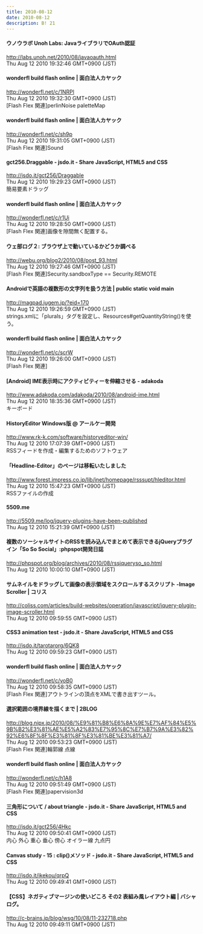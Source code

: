 ```yaml
---
title: 2010-08-12
date: 2010-08-12
description: B! 21
---
```


#### ウノウラボ Unoh Labs: JavaライブラリでOAuth認証
http://labs.unoh.net/2010/08/javaoauth.html<br>
Thu Aug 12 2010 19:32:46 GMT+0900 (JST)<br>


#### wonderfl build flash online | 面白法人カヤック
http://wonderfl.net/c/1NRPl<br>
Thu Aug 12 2010 19:32:30 GMT+0900 (JST)<br>
[Flash Flex 関連]perlinNoise paletteMap


#### wonderfl build flash online | 面白法人カヤック
http://wonderfl.net/c/sh9p<br>
Thu Aug 12 2010 19:31:05 GMT+0900 (JST)<br>
[Flash Flex 関連]Sound


#### gct256.Draggable - jsdo.it - Share JavaScript, HTML5 and CSS
http://jsdo.it/gct256/Draggable<br>
Thu Aug 12 2010 19:29:23 GMT+0900 (JST)<br>
簡易要素ドラッグ


#### wonderfl build flash online | 面白法人カヤック
http://wonderfl.net/c/r1Ui<br>
Thu Aug 12 2010 19:28:50 GMT+0900 (JST)<br>
[Flash Flex 関連]画像を隙間無く配置する。


#### ウェ部ログ２: ブラウザ上で動いているかどうか調べる
http://webu.org/blog2/2010/08/post_93.html<br>
Thu Aug 12 2010 19:27:46 GMT+0900 (JST)<br>
[Flash Flex 関連]Security.sandboxType == Security.REMOTE


#### Androidで英語の複数形の文字列を扱う方法 | public static void main
http://magpad.jugem.jp/?eid=170<br>
Thu Aug 12 2010 19:26:59 GMT+0900 (JST)<br>
strings.xmlに「plurals」タグを設定し、Resources#getQuantityString()を使う。


#### wonderfl build flash online | 面白法人カヤック
http://wonderfl.net/c/scrW<br>
Thu Aug 12 2010 19:26:00 GMT+0900 (JST)<br>
[Flash Flex 関連]


#### [Android] IME表示時にアクティビティーを伸縮させる - adakoda
http://www.adakoda.com/adakoda/2010/08/android-ime.html<br>
Thu Aug 12 2010 18:35:36 GMT+0900 (JST)<br>
キーボード


#### HistoryEditor Windows版 @ アールケー開発
http://www.rk-k.com/software/historyeditor-win/<br>
Thu Aug 12 2010 17:07:39 GMT+0900 (JST)<br>
RSSフィードを作成・編集するためのソフトウェア


#### 「Headline-Editor」のページは移転いたしました
http://www.forest.impress.co.jp/lib/inet/homepage/rsssupt/hleditor.html<br>
Thu Aug 12 2010 15:47:23 GMT+0900 (JST)<br>
RSSファイルの作成


#### 5509.me
http://5509.me/log/jquery-plugins-have-been-published<br>
Thu Aug 12 2010 15:21:39 GMT+0900 (JST)<br>


#### 複数のソーシャルサイトのRSSを読み込んでまとめて表示できるjQueryプラグイン「So So Social」:phpspot開発日誌
http://phpspot.org/blog/archives/2010/08/rssjqueryso_so.html<br>
Thu Aug 12 2010 10:00:10 GMT+0900 (JST)<br>


####   サムネイルをドラッグして画像の表示領域をスクロールするスクリプト -Image Scroller | コリス
http://coliss.com/articles/build-websites/operation/javascript/jquery-plugin-image-scroller.html<br>
Thu Aug 12 2010 09:59:55 GMT+0900 (JST)<br>


#### CSS3 animation test - jsdo.it - Share JavaScript, HTML5 and CSS
http://jsdo.it/tarotarorg/6QK8<br>
Thu Aug 12 2010 09:59:23 GMT+0900 (JST)<br>


#### wonderfl build flash online | 面白法人カヤック
http://wonderfl.net/c/voB0<br>
Thu Aug 12 2010 09:58:35 GMT+0900 (JST)<br>
[Flash Flex 関連]アウトラインの頂点をXMLで書き出すツール。


#### 選択範囲の境界線を描くまで | 2BLOG
http://blog.nipx.jp/2010/08/%E9%81%B8%E6%8A%9E%E7%AF%84%E5%9B%B2%E3%81%AE%E5%A2%83%E7%95%8C%E7%B7%9A%E3%82%92%E6%8F%8F%E3%81%8F%E3%81%BE%E3%81%A7/<br>
Thu Aug 12 2010 09:53:23 GMT+0900 (JST)<br>
[Flash Flex 関連]輪郭線 点線


#### wonderfl build flash online | 面白法人カヤック
http://wonderfl.net/c/h1A8<br>
Thu Aug 12 2010 09:51:49 GMT+0900 (JST)<br>
[Flash Flex 関連]papervision3d


#### 三角形について / about triangle - jsdo.it - Share JavaScript, HTML5 and CSS
http://jsdo.it/gct256/4Hkc<br>
Thu Aug 12 2010 09:50:41 GMT+0900 (JST)<br>
内心 外心 重心 垂心 傍心 オイラー線 九点円


#### Canvas study - 15 : clip()メソッド - jsdo.it - Share JavaScript, HTML5 and CSS
http://jsdo.it/ikekou/qrpQ<br>
Thu Aug 12 2010 09:49:41 GMT+0900 (JST)<br>


#### 【CSS】ネガティブマージンの使いどころ その2 表組み風レイアウト編 | バシャログ。
http://c-brains.jp/blog/wsg/10/08/11-232718.php<br>
Thu Aug 12 2010 09:49:11 GMT+0900 (JST)<br>


